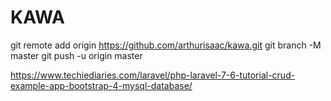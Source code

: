 # KAWA
git remote add origin https://github.com/arthurisaac/kawa.git
git branch -M master
git push -u origin master

https://www.techiediaries.com/laravel/php-laravel-7-6-tutorial-crud-example-app-bootstrap-4-mysql-database/
